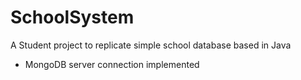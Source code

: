 # SchoolSystem
A Student project to replicate simple school database based in Java
- MongoDB server connection implemented

